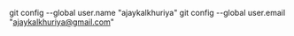 git config --global user.name "ajaykalkhuriya"
git config --global user.email "ajaykalkhuriya@gmail.com"
